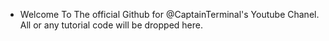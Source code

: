 - Welcome To The official Github for @CaptainTerminal's Youtube Chanel. All or any tutorial code will be dropped here.
